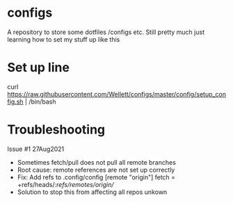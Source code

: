 # configs
A repository to store some dotfiles /configs etc. 
Still pretty much just learning how to set my stuff up like this

# Set up line
curl https://raw.githubusercontent.com/Wellett/configs/master/config/setup_config.sh | /bin/bash

# Troubleshooting
Issue #1  27Aug2021
 - Sometimes fetch/pull does not pull all remote branches
 - Root cause: remote references are not set up correctly
 - Fix: Add refs to .config/config 
    [remote "origin"]
        fetch = +refs/heads/*:refs/remotes/origin/*
 - Solution to stop this from affecting all repos unkown 

